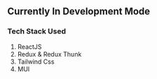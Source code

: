 ## Currently In Development Mode 

### Tech Stack Used

1. ReactJS
2. Redux & Redux Thunk 
3. Tailwind Css
4. MUI  
